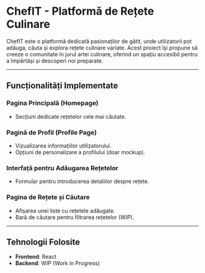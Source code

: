 # ChefIT - Platformă de Rețete Culinare

ChefIT este o platformă dedicată pasionaților de gătit, unde utilizatorii pot adăuga, căuta și explora rețete culinare variate. Acest proiect își propune să creeze o comunitate în jurul artei culinare, oferind un spațiu accesibil pentru a împărtăși și descoperi noi preparate.

---

## Funcționalități Implementate

### Pagina Principală (Homepage)
- Secțiuni dedicate rețetelor cele mai căutate.

### Pagină de Profil (Profile Page)
- Vizualizarea informațiilor utilizatorului.
- Opțiuni de personalizare a profilului (doar mockup).

### Interfață pentru Adăugarea Rețetelor
- Formular pentru introducerea detaliilor despre rețete.

### Pagina de Rețete și Căutare
- Afișarea unei liste cu rețetele adăugate.
- Bară de căutare pentru filtrarea rețetelor (WIP).

---

## Tehnologii Folosite

- **Frontend**: React
- **Backend**: WIP (Work in Progress)
